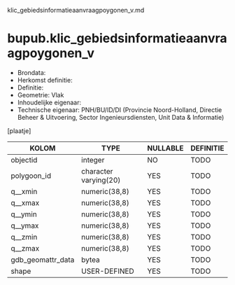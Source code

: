 klic_gebiedsinformatieaanvraagpoygonen_v.md

# bupub.klic_gebiedsinformatieaanvraagpoygonen_v


* Brondata: 
* Herkomst definitie: 
* Definitie: 
* Geometrie: Vlak
* Inhoudelijke eigenaar: 
* Technische eigenaar: PNH/BU/ID/DI (Provincie Noord-Holland, Directie Beheer & Uitvoering, Sector Ingenieursdiensten, Unit Data & Informatie)

[plaatje]


|KOLOM                            |TYPE                       |NULLABLE|DEFINITIE|
|------                           |----                       |-----   |-----    |
|objectid                         |integer                    |NO      |TODO|
|polygoon_id                      |character varying(20)      |YES     |TODO|
|q__xmin                          |numeric(38,8)              |YES     |TODO|
|q__xmax                          |numeric(38,8)              |YES     |TODO|
|q__ymin                          |numeric(38,8)              |YES     |TODO|
|q__ymax                          |numeric(38,8)              |YES     |TODO|
|q__zmin                          |numeric(38,8)              |YES     |TODO|
|q__zmax                          |numeric(38,8)              |YES     |TODO|
|gdb_geomattr_data                |bytea                      |YES     |TODO|
|shape                            |USER-DEFINED               |YES     |TODO|
